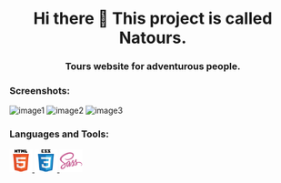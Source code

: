 <h1 align="center">Hi there 👋 This project is called Natours.</h1>
<h3 align="center">Tours website for adventurous people.</h3>

<h3 align="left">Screenshots:</h3>
<img src="https://drive.google.com/uc?id=1hJ1Z1sbUWviIVsr0qmWEYD6mHrpH_lsC" alt="image1" width="900">
<img src="https://drive.google.com/uc?id=1km8mS6SHvd9VkEFM5T9i6uswdGH-kRu2" alt="image2" width="900">
<img src="https://drive.google.com/uc?id=1cAnfupVPJqxzsL2I10poREP9GEH9UEp1" alt="image3" width="900">

<h3 align="left">Languages and Tools:</h3>
<p align="left"> 
<a href="https://www.w3.org/html/" target="_blank" rel="noreferrer">
<img src="https://raw.githubusercontent.com/devicons/devicon/master/icons/html5/html5-original-wordmark.svg" alt="html5" width="40" height="40"/> 
</a>

<a href="https://www.w3schools.com/css/" target="_blank" rel="noreferrer">
<img src="https://raw.githubusercontent.com/devicons/devicon/master/icons/css3/css3-original-wordmark.svg" alt="css3" width="40" height="40"/> 
</a>

<a href="https://sass-lang.com" target="_blank" rel="noreferrer">
<img src="https://raw.githubusercontent.com/devicons/devicon/master/icons/sass/sass-original.svg" alt="sass" width="40" height="40"/> 
</a> 
</p>
